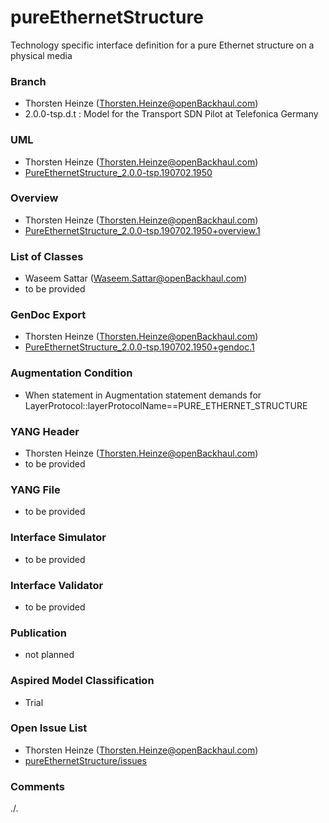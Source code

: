 # pureEthernetStructure
Technology specific interface definition for a pure Ethernet structure on a physical media

### Branch
- Thorsten Heinze (Thorsten.Heinze@openBackhaul.com)
- 2.0.0-tsp.d.t : Model for the Transport SDN Pilot at Telefonica Germany

### UML
- Thorsten Heinze (Thorsten.Heinze@openBackhaul.com)
- [PureEthernetStructure_2.0.0-tsp.190702.1950](./PureEthernetStructure_2.0.0-tsp.190702.1950.zip)

### Overview 
- Thorsten Heinze (Thorsten.Heinze@openBackhaul.com)
- [PureEthernetStructure_2.0.0-tsp.190702.1950+overview.1](./PureEthernetStructure_2.0.0-tsp.190702.1950+overview.1.png)

### List of Classes
- Waseem Sattar (Waseem.Sattar@openBackhaul.com)
- to be provided

### GenDoc Export
- Thorsten Heinze (Thorsten.Heinze@openBackhaul.com)
- [PureEthernetStructure_2.0.0-tsp.190702.1950+gendoc.1](./PureEthernetStructure_2.0.0-tsp.190702.1950+gendoc.1.docx)

### Augmentation Condition
- When statement in Augmentation statement demands for LayerProtocol::layerProtocolName==PURE_ETHERNET_STRUCTURE

### YANG Header
- Thorsten Heinze (Thorsten.Heinze@openBackhaul.com)
- to be provided

### YANG File
- to be provided

### Interface Simulator
- to be provided

### Interface Validator
- to be provided

### Publication
- not planned

### Aspired Model Classification
- Trial

### Open Issue List
- Thorsten Heinze (Thorsten.Heinze@openBackhaul.com)
- [pureEthernetStructure/issues](../../issues)

### Comments
./.
